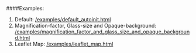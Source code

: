 ####Examples:
1. Default:
    [/examples/default_autoinit.html](/examples/default_autoinit.html)
2. Magnification-factor, Glass-size and Opaque-background:
    [/examples/magnification_factor_and_glass_size_and_opaque_background.html](/examples/magnification_factor_and_glass_size_and_opaque_background.html)
3. Leaflet Map:
    [/examples/leaflet_map.html](/examples/leaflet_map.html)
